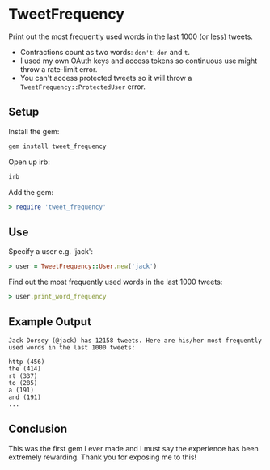TweetFrequency
===============

Print out the most frequently used words in the last 1000 (or less) tweets. 

* Contractions count as two words: `don't`: `don` and `t`.
* I used my own OAuth keys and access tokens so continuous use might throw a rate-limit error.
* You can't access protected tweets so it will throw a `TweetFrequency::ProtectedUser` error.

## Setup
Install the gem:

```ruby
gem install tweet_frequency
```

Open up irb:

```ruby
irb
```

Add the gem:

```ruby
> require 'tweet_frequency'
```

## Use
Specify a user e.g. 'jack':

```ruby
> user = TweetFrequency::User.new('jack')
```

Find out the most frequently used words in the last 1000 tweets:

```ruby
> user.print_word_frequency
```

## Example Output
```
Jack Dorsey (@jack) has 12158 tweets. Here are his/her most frequently used words in the last 1000 tweets: 

http (456)
the (414)
rt (337)
to (285)
a (191)
and (191)
...
```

## Conclusion
This was the first gem I ever made and I must say the experience has been extremely rewarding.  Thank you for exposing me to this!
